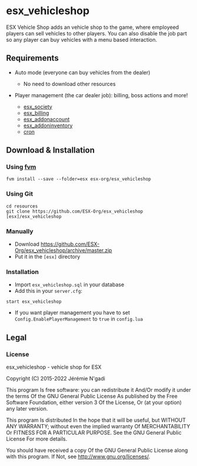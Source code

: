 # esx_vehicleshop

ESX Vehicle Shop adds an vehicle shop to the game, where employeed players can sell vehicles to other players. You can also disable the job part so any player can buy vehicles with a menu based interaction.

## Requirements

* Auto mode (everyone can buy vehicles from the dealer)
  * No need to download other resources

* Player management (the car dealer job): billing, boss actions and more!
  * [esx_society](https://github.com/esx-framework/esx_society)
  * [esx_billing](https://github.com/esx-framework/esx_billing)
  * [esx_addonaccount](https://github.com/esx-framework/esx_addonaccount)
  * [esx_addoninventory](https://github.com/esx-framework/esx_addoninventory)
  * [cron](https://github.com/esx-framework/esx_core/tree/main/%5Bcore%5D/cron)

## Download & Installation

### Using [fvm](https://github.com/qlaffont/fvm-installer)

```
fvm install --save --folder=esx esx-org/esx_vehicleshop
```

### Using Git

```
cd resources
git clone https://github.com/ESX-Org/esx_vehicleshop [esx]/esx_vehicleshop
```

### Manually

- Download https://github.com/ESX-Org/esx_vehicleshop/archive/master.zip
- Put it in the `[esx]` directory

### Installation

- Import `esx_vehicleshop.sql` in your database
- Add this in your `server.cfg`:

```
start esx_vehicleshop
```
- If you want player management you have to set `Config.EnablePlayerManagement` to `true` in `config.lua`

## Legal

### License

esx_vehicleshop - vehicle shop for ESX

Copyright (C) 2015-2022 Jérémie N'gadi

This program Is free software: you can redistribute it And/Or modify it under the terms Of the GNU General Public License As published by the Free Software Foundation, either version 3 Of the License, Or (at your option) any later version.

This program Is distributed In the hope that it will be useful, but WITHOUT ANY WARRANTY; without even the implied warranty Of MERCHANTABILITY Or FITNESS FOR A PARTICULAR PURPOSE. See the GNU General Public License For more details.

You should have received a copy Of the GNU General Public License along with this program. If Not, see http://www.gnu.org/licenses/.
